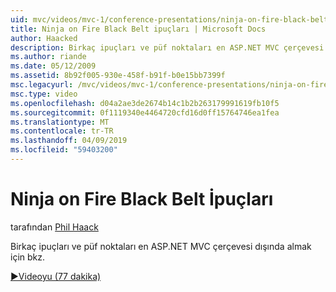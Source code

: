 ```yaml
---
uid: mvc/videos/mvc-1/conference-presentations/ninja-on-fire-black-belt-tips
title: Ninja on Fire Black Belt ipuçları | Microsoft Docs
author: Haacked
description: Birkaç ipuçları ve püf noktaları en ASP.NET MVC çerçevesi dışında almak için bkz.
ms.author: riande
ms.date: 05/12/2009
ms.assetid: 8b92f005-930e-458f-b91f-b0e15bb7399f
msc.legacyurl: /mvc/videos/mvc-1/conference-presentations/ninja-on-fire-black-belt-tips
msc.type: video
ms.openlocfilehash: d04a2ae3de2674b14c1b2b263179991619fb10f5
ms.sourcegitcommit: 0f1119340e4464720cfd16d0ff15764746ea1fea
ms.translationtype: MT
ms.contentlocale: tr-TR
ms.lasthandoff: 04/09/2019
ms.locfileid: "59403200"
---
```

# <a name="ninja-on-fire-black-belt-tips"></a>Ninja on Fire Black Belt İpuçları

tarafından [Phil Haack](https://github.com/Haacked)

Birkaç ipuçları ve püf noktaları en ASP.NET MVC çerçevesi dışında almak için bkz.

[&#9654;Videoyu (77 dakika)](https://channel9.msdn.com/Blogs/ASP-NET-Site-Videos/ninja-on-fire-black-belt-tips)
